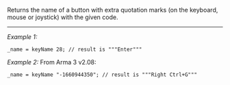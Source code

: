 Returns the name of a button with extra quotation marks (on the keyboard, mouse or joystick) with the given code.


---
*Example 1:*
```sqf
_name = keyName 28; // result is """Enter"""
```

*Example 2:*
From Arma 3 v2.08:

```sqf
_name = keyName "-1660944350"; // result is """Right Ctrl+G"""
```